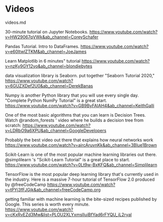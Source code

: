 # Videos

videos.md

30-minute tutorial on Jupyter Notebooks.
https://www.youtube.com/watch?v=HW29067qVWk&ab_channel=CoreySchafer

Pandas Tutorial. Intro to DataFrames.
https://www.youtube.com/watch?v=e60ItwlZTKM&ab_channel=JoeJames

Learn Matplotlib in 6 minutes" tutorial
https://www.youtube.com/watch?v=nzKy9GY12yo&ab_channel=blondiebytes

data visualization library is Seaborn. put together "Seaborn Tutorial 2020," 
https://www.youtube.com/watch?v=6GUZXDef2U0&ab_channel=DerekBanas

Numpy is another Python library that you will use every single day.
"Complete Python NumPy Tutorial" is a great start.
https://www.youtube.com/watch?v=GB9ByFAIAH4&ab_channel=KeithGalli

One of the most basic algorithms that you can learn is Decision Trees.
Watch 
@random_forests
' video where he builds a decision tree from scratch:
https://www.youtube.com/watch?v=LDRbO9a6XPU&ab_channel=GoogleDevelopers

Probably the best video out there that explains how neural networks work 
https://www.youtube.com/watch?v=aircAruvnKk&ab_channel=3Blue1Brown

Scikit-Learn is one of the most popular machine learning libraries out there.
@simplilearn
's "Scikit-Learn Tutorial" is a great place to start.
https://www.youtube.com/watch?v=0Lt9w-BxKFQ&ab_channel=Simplilearn

TensorFlow is the most popular deep learning library that's currently used in the industry.
Here is a massive 7-hour tutorial of TensorFlow 2.0 produced by 
@freeCodeCamp
https://www.youtube.com/watch?v=tPYj3fFJGjk&ab_channel=freeCodeCamp.org

getting familiar with machine learning is the bite-sized recipes published by Google.
This series is worth every minute.
https://www.youtube.com/watch?v=cKxRvEZd3Mw&list=PLOU2XLYxmsIIuiBfYad6rFYQU_jL2ryal